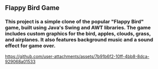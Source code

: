 <h2>Flappy Bird Game</h2>
<p><h3>This project is a simple clone of the popular "Flappy Bird" game, built using Java's Swing and AWT libraries. The game includes custom graphics for the bird, apples, clouds, grass, and airplanes. It also features background music and a sound effect for game over.</h3></p>

https://github.com/user-attachments/assets/7b91b6f2-10ff-4bb8-8dca-929068a01533


